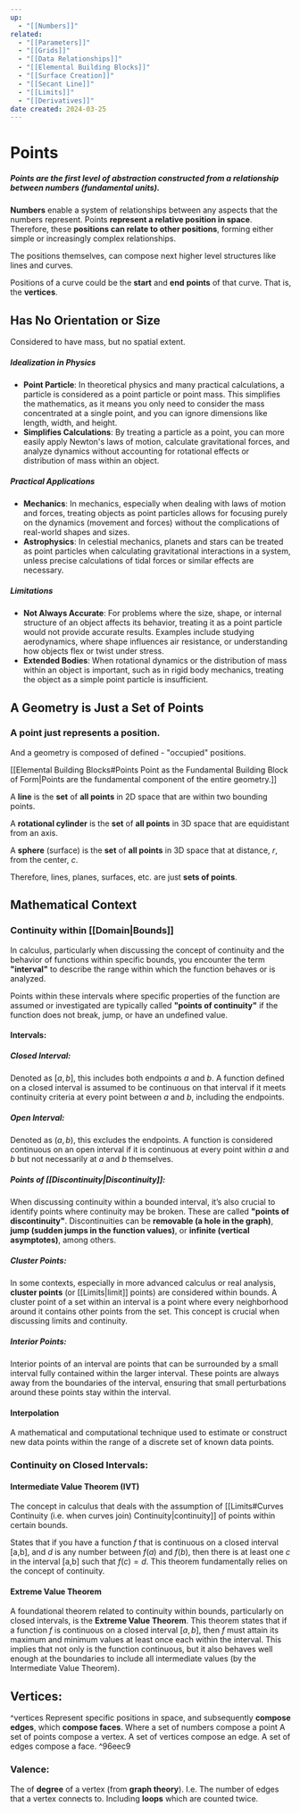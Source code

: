 ```yaml
---
up:
  - "[[Numbers]]"
related:
  - "[[Parameters]]"
  - "[[Grids]]"
  - "[[Data Relationships]]"
  - "[[Elemental Building Blocks]]"
  - "[[Surface Creation]]"
  - "[[Secant Line]]"
  - "[[Limits]]"
  - "[[Derivatives]]"
date created: 2024-03-25
---
```

# Points

##### Points are the **first level of abstraction** constructed from a **relationship between numbers** (fundamental units).

**Numbers** enable a system of relationships between any aspects that the numbers represent.
Points **represent a relative position in space**. 
Therefore, these **positions can relate to other positions**, forming either simple or increasingly complex relationships. 

The positions themselves, can compose next higher level structures like lines and curves.

Positions of a curve could be the **start** and **end** **points** of that curve. 
That is, the **vertices**. 

## Has No Orientation or Size
Considered to have mass, but no spatial extent.
##### Idealization in Physics
- **Point Particle**: In theoretical physics and many practical calculations, a particle is considered as a point particle or point mass. This simplifies the mathematics, as it means you only need to consider the mass concentrated at a single point, and you can ignore dimensions like length, width, and height.
- **Simplifies Calculations**: By treating a particle as a point, you can more easily apply Newton's laws of motion, calculate gravitational forces, and analyze dynamics without accounting for rotational effects or distribution of mass within an object.
##### Practical Applications
- **Mechanics**: In mechanics, especially when dealing with laws of motion and forces, treating objects as point particles allows for focusing purely on the dynamics (movement and forces) without the complications of real-world shapes and sizes.
- **Astrophysics**: In celestial mechanics, planets and stars can be treated as point particles when calculating gravitational interactions in a system, unless precise calculations of tidal forces or similar effects are necessary.
##### Limitations
- **Not Always Accurate**: For problems where the size, shape, or internal structure of an object affects its behavior, treating it as a point particle would not provide accurate results. Examples include studying aerodynamics, where shape influences air resistance, or understanding how objects flex or twist under stress.
- **Extended Bodies**: When rotational dynamics or the distribution of mass within an object is important, such as in rigid body mechanics, treating the object as a simple point particle is insufficient.
## A Geometry is Just a Set of Points
### A point just represents a position.
And a geometry is composed of defined - "occupied" positions.

[[Elemental Building Blocks#Points Point as the Fundamental Building Block of Form|Points are the fundamental component of the entire geometry.]]

A **line** is the **set** of **all points** in 2D space that are within two bounding points.

A **rotational cylinder** is the **set** of **all points** in 3D space that are equidistant from an axis. 

A **sphere** (surface) is the **set** of **all points** in 3D space that at distance, *r*, from the center, *c*. 

Therefore, lines, planes, surfaces, etc. are just **sets of points**.

## Mathematical Context
### Continuity within [[Domain|Bounds]]
In calculus, particularly when discussing the concept of continuity and the behavior of functions within specific bounds, you encounter the term **"interval"** to describe the range within which the function behaves or is analyzed. 

Points within these intervals where specific properties of the function are assumed or investigated are typically called **"points of continuity"** if the function does not break, jump, or have an undefined value.
#### Intervals:
##### Closed Interval: 
Denoted as $[a,b]$, this includes both endpoints $a$ and $b$. 
A function defined on a closed interval is assumed to be continuous on that interval if it meets continuity criteria at every point between $a$ and $b$, including the endpoints.
##### Open Interval: 
Denoted as $(a,b)$, this excludes the endpoints. 
A function is considered continuous on an open interval if it is continuous at every point within $a$ and $b$ but not necessarily at $a$ and $b$ themselves.
##### Points of [[Discontinuity|Discontinuity]]:
When discussing continuity within a bounded interval, it’s also crucial to identify points where continuity may be broken. These are called **"points of discontinuity"**. Discontinuities can be **removable (a hole in the graph)**, **jump (sudden jumps in the function values)**, or **infinite (vertical asymptotes)**, among others.
##### Cluster Points:
In some contexts, especially in more advanced calculus or real analysis, **cluster points** (or [[Limits|limit]] points) are considered within bounds. A cluster point of a set within an interval is a point where every neighborhood around it contains other points from the set. This concept is crucial when discussing limits and continuity.
##### Interior Points:
Interior points of an interval are points that can be surrounded by a small interval fully contained within the larger interval. These points are always away from the boundaries of the interval, ensuring that small perturbations around these points stay within the interval.
#### Interpolation
A mathematical and computational technique used to estimate or construct new data points within the range of a discrete set of known data points. 
### Continuity on Closed Intervals:
#### Intermediate Value Theorem (IVT)
The concept in calculus that deals with the assumption of [[Limits#Curves Continuity (i.e. when curves join) Continuity|continuity]] of points within certain bounds.

States that if you have a function $f$ that is continuous on a closed interval [a,b], and $d$ is any number between $f(a)$ and $f(b)$, then there is at least one $c$ in the interval [a,b] such that $f(c)=d$. This theorem fundamentally relies on the concept of continuity.
#### Extreme Value Theorem
A foundational theorem related to continuity within bounds, particularly on closed intervals, is the **Extreme Value Theorem**. This theorem states that if a function $f$ is continuous on a closed interval $[a,b]$, then $f$ must attain its maximum and minimum values at least once each within the interval. This implies that not only is the function continuous, but it also behaves well enough at the boundaries to include all intermediate values (by the Intermediate Value Theorem).
## Vertices:
^vertices
Represent specific positions in space, and subsequently **compose edges**, which **compose faces**.
	Where a set of numbers compose a point
	A set of points compose a vertex.
	A set of vertices compose an edge.
	A set of edges compose a face.  ^96eec9

### Valence:
The of **degree** of a vertex (from **graph theory**).
	I.e. The number of edges that a vertex connects to.
		Including **loops** which are counted twice.
	




